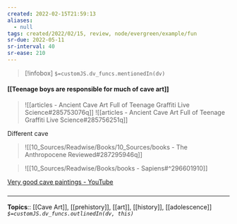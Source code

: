 ```yaml
---
created: 2022-02-15T21:59:13 
aliases:
  - null
tags: created/2022/02/15, review, node/evergreen/example/fun
sr-due: 2022-05-11
sr-interval: 40
sr-ease: 210
---
```

> [!infobox]
`$=customJS.dv_funcs.mentionedIn(dv)`

#### [[Teenage boys are responsible for much of cave art]] 

> ![[articles - Ancient Cave Art Full of Teenage Graffiti Live Science#285753076q]]
> ![[articles - Ancient Cave Art Full of Teenage Graffiti Live Science#285756251q]]

Different cave
> ![[10_Sources/Readwise/Books/10_Sources/books - The Anthropocene Reviewed#287295946q]]

> ![[10_Sources/Readwise/Books/books - Sapiens#^296601910]]

[Very good cave paintings - YouTube](https://www.youtube.com/watch?v=PE0vmzJq_Cs)

### <hr class="footnote"/>

**Topics**:: [[Cave Art]], [[prehistory]], [[art]], [[history]], [[adolescence]]
*`$=customJS.dv_funcs.outlinedIn(dv, this)`*
